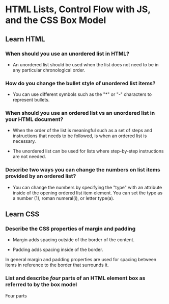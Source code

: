 # HTML Lists, Control Flow with JS, and the CSS Box Model

## Learn HTML

### When should you use an unordered list in HTML?

- An unordered list should be used when the list does not need to be in any particular chronological order.

### How do you change the bullet style of unordered list items?

- You can use different symbols such as the "*" or "-" characters to represent bullets.

### When should you use an ordered list vs an unordered list in your HTML document?

- When the order of the list is meaningful such as a set of steps and instructions that needs to be followed, is when an ordered list is necessary.

- The unordered list can be used for lists where step-by-step instructions are not needed.

### Describe two ways you can change the numbers on list items provided by an ordered list?

- You can change the numbers by specifying the "type" with an attribute inside of the opening ordered list item element. You can set the type as a number (1), roman numeral(i), or letter type(a).

## Learn CSS

### Describe the CSS properties of margin and padding

- Margin adds spacing outside of the border of the content.

- Padding adds spacing inside of the border.

In general margin and padding properties are used for spacing between items in reference to the border that surrounds it.

### List and describe _four_ parts of an HTML element box as referred to by the **box model**

Four parts 